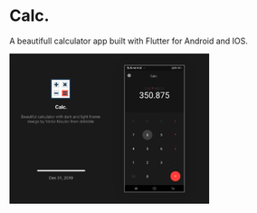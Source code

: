 # Calc.

A beautifull calculator app built with Flutter for Android and IOS.



<img src="https://raw.githubusercontent.com/VamsiSmart/MyFlutterPro/assets/assets/1.calc.png" alt="drawing" width="70%"/>
